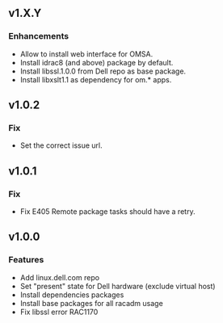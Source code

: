 ## v1.X.Y

### Enhancements
* Allow to install web interface for OMSA.
* Install idrac8 (and above) package by default.
* Install libssl.1.0.0 from Dell repo as base package.
* Install libxslt1.1 as dependency for om.* apps.

## v1.0.2

### Fix

* Set the correct issue url.

## v1.0.1

### Fix
* Fix E405 Remote package tasks should have a retry.

## v1.0.0

### Features
* Add linux.dell.com repo
* Set "present" state for Dell hardware (exclude virtual host)
* Install dependencies packages
* Install base packages for all racadm usage
* Fix libssl error RAC1170
